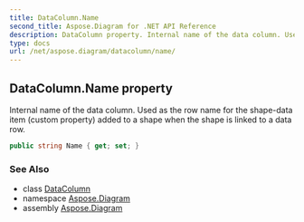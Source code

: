 ```yaml
---
title: DataColumn.Name
second_title: Aspose.Diagram for .NET API Reference
description: DataColumn property. Internal name of the data column. Used as the row name for the shapedata item custom property added to a shape when the shape is linked to a data row
type: docs
url: /net/aspose.diagram/datacolumn/name/
---
```

## DataColumn.Name property

Internal name of the data column. Used as the row name for the shape-data item (custom property) added to a shape when the shape is linked to a data row.

```csharp
public string Name { get; set; }
```

### See Also

* class [DataColumn](../)
* namespace [Aspose.Diagram](../../datacolumn/)
* assembly [Aspose.Diagram](../../../)


